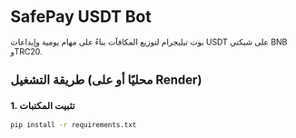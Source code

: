 # SafePay USDT Bot

بوت تيليجرام لتوزيع المكافآت بناءً على مهام يومية وإيداعات USDT على شبكتي BNB وTRC20.

## طريقة التشغيل (محليًا أو على Render)

### 1. تثبيت المكتبات

```bash
pip install -r requirements.txt
